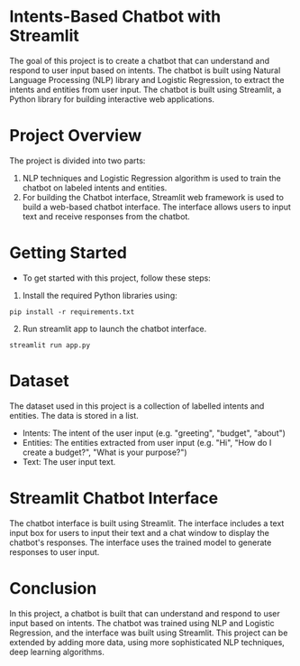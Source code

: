# Intents-Based Chatbot with Streamlit


The goal of this project is to create a chatbot that can understand and respond to user input based on intents. The chatbot is built using Natural Language Processing (NLP) library and Logistic Regression, to extract the intents and entities from user input. The chatbot is built using Streamlit, a Python library for building interactive web applications.

# Project Overview
The project is divided into two parts:
1. NLP techniques and Logistic Regression algorithm is used to train the chatbot on labeled intents and entities.
2. For building the Chatbot interface, Streamlit web framework is used to build a web-based chatbot interface. The interface allows users to input text and receive responses from the chatbot.

# Getting Started
- To get started with this project, follow these steps:
1. Install the required Python libraries using:
```
pip install -r requirements.txt
```
2. Run streamlit app to launch the chatbot interface.
```
streamlit run app.py
```

# Dataset
The dataset used in this project is a collection of labelled intents and entities. The data is stored in a list.
- Intents: The intent of the user input (e.g. "greeting", "budget", "about")
- Entities: The entities extracted from user input (e.g. "Hi", "How do I create a budget?", "What is your purpose?")
- Text: The user input text.

# Streamlit Chatbot Interface
The chatbot interface is built using Streamlit. The interface includes a text input box for users to input their text and a chat window to display the chatbot's responses. The interface uses the trained model to generate responses to user input.

# Conclusion
In this project, a chatbot is built that can understand and respond to user input based on intents. The chatbot was trained using NLP and Logistic Regression, and the interface was built using Streamlit. This project can be extended by adding more data, using more sophisticated NLP techniques, deep learning algorithms.
